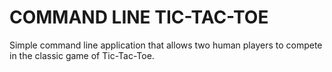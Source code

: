 # COMMAND LINE TIC-TAC-TOE

Simple command line application that allows two human players to compete in the classic game of Tic-Tac-Toe.
